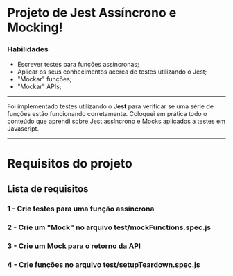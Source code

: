 # Projeto de Jest Assíncrono e Mocking!

### Habilidades

- Escrever testes para funções assíncronas;
- Aplicar os seus conhecimentos acerca de testes utilizando o Jest;
- "Mockar" funções;
- "Mockar" APIs;

---

Foi implementado testes utilizando o **Jest** para verificar se uma série de funções estão funcionando corretamente. Coloquei em prática todo o conteúdo que aprendi sobre Jest assíncrono e Mocks aplicados a testes em Javascript.

---

# Requisitos do projeto

## Lista de requisitos

### 1 - Crie testes para uma função assíncrona

### 2 - Crie um "Mock" no arquivo test/mockFunctions.spec.js

### 3 - Crie um Mock para o retorno da API

### 4 - Crie funções no arquivo test/setupTeardown.spec.js